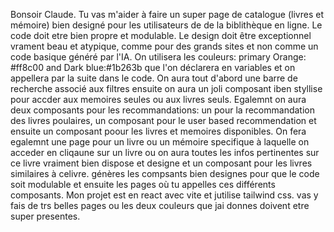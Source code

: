 Bonsoir Claude. Tu vas m'aider à faire un super page de catalogue (livres et mémoire) bien designé pour les utilisateurs de de la biblithèque en ligne. Le code doit etre bien propre et modulable. Le design doit être exceptionnel vrament beau et atypique, comme pour des grands sites et non comme un code basique généré par l'IA. On utilisera les couleurs: primary Orange: #ff8c00 and  Dark blue:#1b263b que l'on déclarera en variables et on appellera par la suite dans le code. On aura tout d'abord une barre de recherche associé aux filtres ensuite on aura un joli composant iben styllise pour accder aux memoires seules ou aux livres seuls. Egalemnt on aura deux composants pour les recommandations: un pour la recommandation des livres poulaires, un composant pour le user based recommendation et ensuite un composant poour les livres et memoires disponibles. On fera egalemnt une page pour un livre ou un mémoire specifique à laquelle on acceder en cliqaune sur un livre ou on aura toutes les infos pertinentes sur ce livre vraiment bien dispose et designe et un composant pour les livres similaires à celivre. génères les compsants bien designes pour que le code soit modulable et ensuite les pages où tu appelles ces différents composants. Mon projet est en react avec vite et jutilise tailwind css. vas y fais de trs belles pages ou les deux couleurs que jai donnes doivent etre super presentes.